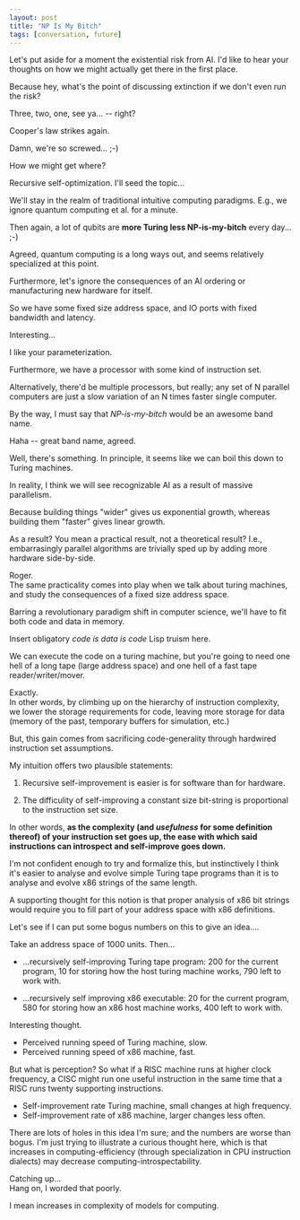 ```yaml
---
layout: post
title: "NP Is My Bitch"
tags: [conversation, future]
---
```


Let's put aside for a moment the existential risk from AI. I'd like to hear your thoughts
on how we might actually get there in the first place.

Because hey, what's the point of discussing extinction if we don't even run the
risk?

Three, two, one, see ya... -- right?

<div markdown="1" class="quote">
Cooper's law strikes again.
</div>

Damn, we're so screwed... ;-)

<div markdown="1" class="quote">
How we might get where?
</div>

Recursive self-optimization. I'll seed the topic...

We'll stay in the realm of traditional intuitive computing paradigms. E.g., we ignore quantum computing et al. for a minute.

Then again, a lot of qubits are **more Turing less NP-is-my-bitch** every day...    ;-)

<div markdown="1" class="quote">
Agreed, quantum computing is a long ways out, and seems relatively specialized at
this point.
</div>

Furthermore, let's ignore the consequences of an AI ordering or manufacturing new hardware for itself.

So we have some fixed size
address space, and IO ports with fixed bandwidth and latency.

<div markdown="1" class="quote">
Interesting...

I like your parameterization.

</div>

Furthermore, we have a processor with some kind of instruction set.

Alternatively, there'd be multiple processors, but really; any set of N parallel computers are just a
slow variation of an N times faster single computer.

By the way, I must say that *NP-is-my-bitch* would be an awesome band name.

<div markdown="1" class="quote">
Haha -- great band name, agreed.

Well, there's something. In principle, it seems like we can boil this down to Turing machines.

In reality, I think we will see recognizable AI as a result of massive parallelism.

Because building things "wider" gives us exponential growth, whereas building them
"faster" gives linear growth.

</div>

As a result? You mean a practical result, not a theoretical result? I.e., embarrasingly parallel algorithms are 
trivially sped up by adding more hardware side-by-side.

<div markdown="1" class="quote">
Roger.

</div>
The same practicality comes into play when we talk about turing machines, and study the consequences of a fixed size address space.

Barring a revolutionary paradigm shift in computer science, we'll have to fit both code and data in memory.

Insert obligatory *code is data is code* Lisp truism here.

We can execute the code on a turing machine, but you're going to need one hell of
a long tape (large address space) and one hell of a fast tape reader/writer/mover.

<div markdown="1" class="quote">
Exactly.

</div>
In other words, by climbing up on the hierarchy of instruction complexity, we lower
the storage requirements for code, leaving more storage for data (memory of the
past, temporary buffers for simulation, etc.)

But, this gain comes from sacrificing code-generality through hardwired instruction set assumptions.

My intuition offers two plausible statements:

 1. Recursive self-improvement is easier is for software than for hardware.
 
 2. The difficulity of self-improving a constant size bit-string is proportional to the instruction set size.

In other words, **as the complexity (and *usefulness* for some definition thereof) of your instruction set goes up, the ease with which said instructions can introspect and self-improve goes down.**

I'm not confident enough to try and formalize this, but instinctively I think it's easier
to analyse and evolve simple Turing tape programs than it is to analyse and evolve x86
strings of the same length.

A supporting thought for this notion is that proper analysis of x86 bit strings
would require you to fill part of your address space with x86 definitions.

Let's see if I can put some bogus numbers on this to give an idea....

Take an address space of 1000 units. Then...

 * ...recursively self-improving Turing tape program: 200 for the current program,
10 for storing how the host turing machine works, 790 left to work with.

 * ...recursively self improving x86 executable: 20 for the current program, 580
for storing how an x86 host machine works, 400 left to work with.

<div markdown="1" class="quote">
Interesting thought.

</div>

 * Perceived running speed of Turing machine, slow.
 * Perceived running speed of x86 machine, fast.
 
But what is perception? So what if a RISC machine runs at higher clock frequency, a CISC might run one useful instruction
in the same time that a RISC runs twenty supporting instructions.
 
 * Self-improvement rate Turing machine, small changes at high frequency.
 * Self-improvement rate of x86 machine, larger changes less often.

There are lots of holes in this idea I'm sure; and the numbers are worse than bogus. I'm just
trying to illustrate a curious thought here, which is that increases in computing-efficiency (through specialization in
CPU instruction dialects) may decrease computing-introspectability.

<div markdown="1" class="quote">
Catching up...

</div>
Hang on, I worded that poorly.

I mean increases in complexity of models for computing.
